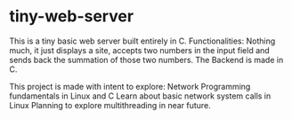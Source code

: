 # tiny-web-server
This is a tiny basic web server built entirely in C. 
Functionalities:
Nothing much, it just displays a site, accepts two numbers in the input field and sends back the summation of those two numbers. The Backend is made in C.

This project is made with intent to explore:
Network Programming fundamentals in Linux and C
Learn about basic network system calls in Linux
Planning to explore multithreading in near future.
